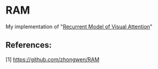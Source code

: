 # RAM

My implementation of "[Recurrent Model of Visual Attention](https://arxiv.org/abs/1406.6247)"

## References: 
[1] https://github.com/zhongwen/RAM
